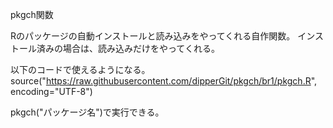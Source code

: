 pkgch関数

Rのパッケージの自動インストールと読み込みをやってくれる自作関数。 インストール済みの場合は、読み込みだけをやってくれる。

以下のコードで使えるようになる。
source("https://raw.githubusercontent.com/dipperGit/pkgch/br1/pkgch.R", encoding="UTF-8")

pkgch("パッケージ名")で実行できる。
